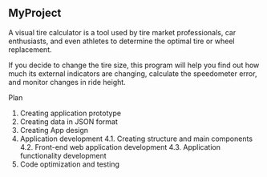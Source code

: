 ## MyProject

A visual tire calculator is a tool used by tire market professionals,
 car enthusiasts, and even athletes to determine the optimal tire or wheel replacement.

If you decide to change the tire size, this program will help you find out how much its
 external indicators are changing, calculate the speedometer error, and monitor changes in ride height.

Plan
1. Creating application prototype
2. Creating data in JSON format
3. Creating App design
4. Application development
	4.1. Creating structure and main components
	4.2. Front-end web application development
	4.3. Application functionality development
5. Code optimization and testing

